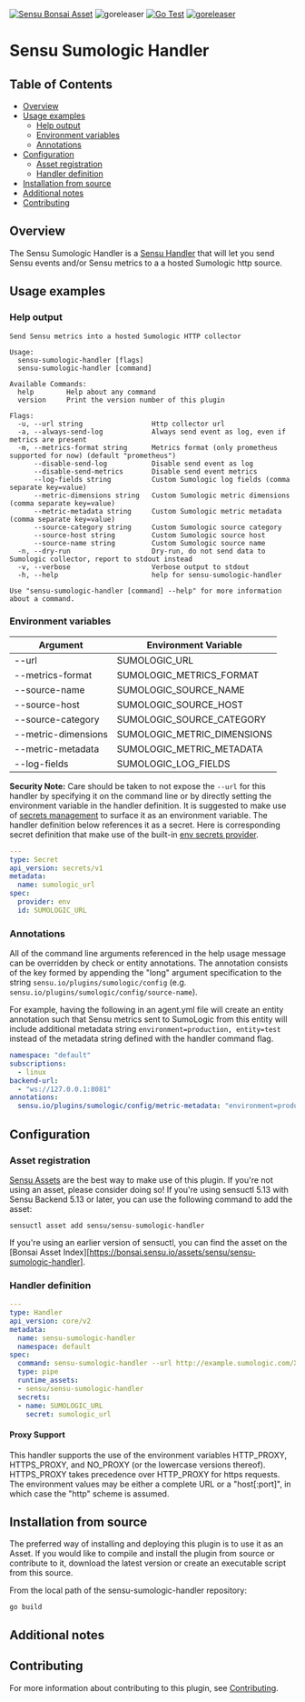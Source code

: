 [![Sensu Bonsai Asset](https://img.shields.io/badge/Bonsai-Download%20Me-brightgreen.svg?colorB=89C967&logo=sensu)](https://bonsai.sensu.io/assets/sensu/sensu-sumologic-handler)
![goreleaser](https://github.com/sensu/sensu-sumologic-handler/workflows/goreleaser/badge.svg)
[![Go Test](https://github.com/sensu/sensu-sumologic-handler/workflows/Go%20Test/badge.svg)](https://github.com/sensu/sensu-sumologic-handler/actions?query=workflow%3A%22Go+Test%22)
[![goreleaser](https://github.com/sensu/sensu-sumologic-handler/workflows/goreleaser/badge.svg)](https://github.com/sensu/sensu-sumologic-handler/actions?query=workflow%3Agoreleaser)


# Sensu Sumologic Handler

## Table of Contents
- [Overview](#overview)
- [Usage examples](#usage-examples)
  - [Help output](#help-output)
  - [Environment variables](#environment-variables)
  - [Annotations](#annotations)
- [Configuration](#configuration)
  - [Asset registration](#asset-registration)
  - [Handler definition](#handler-definition)
- [Installation from source](#installation-from-source)
- [Additional notes](#additional-notes)
- [Contributing](#contributing)

## Overview

The Sensu Sumologic Handler is a [Sensu Handler][6] that will let you send Sensu events and/or Sensu metrics to a a hosted Sumologic http source.

## Usage examples
### Help output

```
Send Sensu metrics into a hosted Sumologic HTTP collector

Usage:
  sensu-sumologic-handler [flags]
  sensu-sumologic-handler [command]

Available Commands:
  help        Help about any command
  version     Print the version number of this plugin

Flags:
  -u, --url string                 Http collector url
  -a, --always-send-log            Always send event as log, even if metrics are present
  -m, --metrics-format string      Metrics format (only prometheus supported for now) (default "prometheus")
      --disable-send-log           Disable send event as log
      --disable-send-metrics       Disable send event metrics
      --log-fields string          Custom Sumologic log fields (comma separate key=value)
      --metric-dimensions string   Custom Sumologic metric dimensions (comma separate key=value)
      --metric-metadata string     Custom Sumologic metric metadata (comma separate key=value)
      --source-category string     Custom Sumologic source category
      --source-host string         Custom Sumologic source host
      --source-name string         Custom Sumologic source name
  -n, --dry-run                    Dry-run, do not send data to Sumologic collector, report to stdout instead
  -v, --verbose                    Verbose output to stdout
  -h, --help                       help for sensu-sumologic-handler

Use "sensu-sumologic-handler [command] --help" for more information about a command.
```
### Environment variables

|Argument             |Environment Variable         |
|---------------------|-----------------------------|
|--url                |SUMOLOGIC_URL                |
|--metrics-format     |SUMOLOGIC_METRICS_FORMAT     |
|--source-name        |SUMOLOGIC_SOURCE_NAME        |
|--source-host        |SUMOLOGIC_SOURCE_HOST        |
|--source-category    |SUMOLOGIC_SOURCE_CATEGORY    |
|--metric-dimensions  |SUMOLOGIC_METRIC_DIMENSIONS  |
|--metric-metadata    |SUMOLOGIC_METRIC_METADATA    |
|--log-fields         |SUMOLOGIC_LOG_FIELDS         |

**Security Note:** Care should be taken to not expose the `--url` for this handler by specifying it
on the command line or by directly setting the environment variable in the handler definition.  It is
suggested to make use of [secrets management][7] to surface it as an environment variable.  The
handler definition below references it as a secret. Here is corresponding secret definition that make
use of the built-in [env secrets provider][8].

```yml
---
type: Secret
api_version: secrets/v1
metadata:
  name: sumologic_url
spec:
  provider: env
  id: SUMOLOGIC_URL
```

### Annotations

All of the command line arguments referenced in the help usage message can be overridden by check or entity annotations.
The annotation consists of the key formed by appending the "long" argument specification
to the string `sensu.io/plugins/sumologic/config` (e.g. `sensu.io/plugins/sumologic/config/source-name`).

For example, having the following in an agent.yml file will create an entity annotation
such that Sensu metrics sent to SumoLogic from this entity will include additional metadata string `environment=production, entity=test`
instead of the metadata string defined with the handler command flag.

```yml
namespace: "default"
subscriptions:
  - linux
backend-url:
  - "ws://127.0.0.1:8081"
annotations:
  sensu.io/plugins/sumologic/config/metric-metadata: "environment=production, entity=test"
```


## Configuration

### Asset registration

[Sensu Assets][10] are the best way to make use of this plugin. If you're not using an asset, please
consider doing so! If you're using sensuctl 5.13 with Sensu Backend 5.13 or later, you can use the
following command to add the asset:

```
sensuctl asset add sensu/sensu-sumologic-handler
```

If you're using an earlier version of sensuctl, you can find the asset on the [Bonsai Asset Index][https://bonsai.sensu.io/assets/sensu/sensu-sumologic-handler].

### Handler definition

```yml
---
type: Handler
api_version: core/v2
metadata:
  name: sensu-sumologic-handler
  namespace: default
spec:
  command: sensu-sumologic-handler --url http://example.sumologic.com/XXXXXXXXX/XXXXXXXXX
  type: pipe
  runtime_assets:
  - sensu/sensu-sumologic-handler
  secrets:
  - name: SUMOLOGIC_URL
    secret: sumologic_url
```

#### Proxy Support

This handler supports the use of the environment variables HTTP_PROXY,
HTTPS_PROXY, and NO_PROXY (or the lowercase versions thereof). HTTPS_PROXY takes
precedence over HTTP_PROXY for https requests.  The environment values may be
either a complete URL or a "host[:port]", in which case the "http" scheme is assumed.


## Installation from source

The preferred way of installing and deploying this plugin is to use it as an Asset. If you would
like to compile and install the plugin from source or contribute to it, download the latest version
or create an executable script from this source.

From the local path of the sensu-sumologic-handler repository:

```
go build
```

## Additional notes

## Contributing

For more information about contributing to this plugin, see [Contributing][1].

[1]: https://github.com/sensu/sensu-go/blob/master/CONTRIBUTING.md
[2]: https://github.com/sensu-community/sensu-plugin-sdk
[3]: https://github.com/sensu-plugins/community/blob/master/PLUGIN_STYLEGUIDE.md
[4]: https://github.com/sensu-community/handler-plugin-template/blob/master/.github/workflows/release.yml
[5]: https://github.com/sensu-community/handler-plugin-template/actions
[6]: https://docs.sensu.io/sensu-go/latest/reference/handlers/
[7]: https://github.com/sensu-community/handler-plugin-template/blob/master/main.go
[8]: https://bonsai.sensu.io/
[9]: https://github.com/sensu-community/sensu-plugin-tool
[10]: https://docs.sensu.io/sensu-go/latest/reference/assets/
